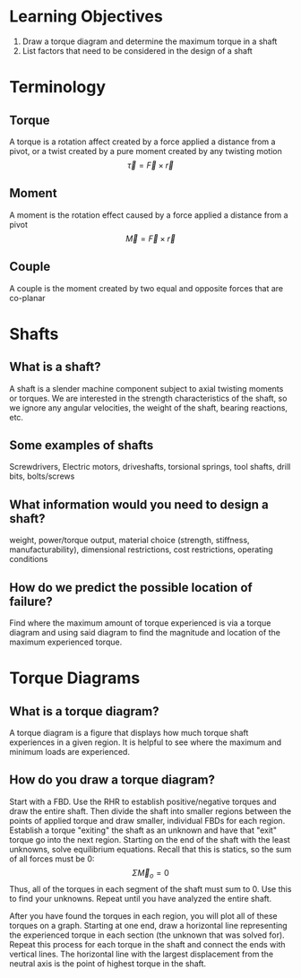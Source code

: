 # Learning Objectives
1. Draw a torque diagram and determine the maximum torque in a shaft
2. List factors that need to be considered in the design of a shaft
# Terminology
## Torque
A torque is a rotation affect created by a force applied a distance from a pivot, or a twist created by a pure moment created by any twisting motion
$$\overrightarrow \tau = \overrightarrow F \times \overrightarrow r$$
## Moment
A moment is the rotation effect caused by a force applied a distance from a pivot
$$\overrightarrow M = \overrightarrow F \times \overrightarrow r$$
## Couple
A couple is the moment created by two equal and opposite forces that are co-planar

# Shafts
## What is a shaft?
A shaft is a slender machine component subject to axial twisting moments or torques. We are interested in the strength characteristics of the shaft, so we ignore any angular velocities, the weight of the shaft, bearing reactions, etc.
## Some examples of shafts
Screwdrivers, Electric motors, driveshafts, torsional springs, tool shafts, drill bits, bolts/screws
## What information would you need to design a shaft?
weight, power/torque output, material choice (strength, stiffness, manufacturability), dimensional restrictions, cost restrictions, operating conditions
## How do we predict the possible location of failure?
Find where the maximum amount of torque experienced is via a torque diagram and using said diagram to find the magnitude and location of the maximum experienced torque.

# Torque Diagrams
## What is a torque diagram?
A torque diagram is a figure that displays how much torque shaft experiences in a given region. It is helpful to see where the maximum and minimum loads are experienced.
## How do you draw a torque diagram?
Start with a FBD. Use the RHR to establish positive/negative torques and draw the entire shaft. Then divide the shaft into smaller regions between the points of applied torque and draw smaller, individual FBDs for each region. Establish a torque "exiting" the shaft as an unknown and have that "exit" torque go into the next region. Starting on the end of the shaft with the least unknowns, solve equilibrium equations. Recall that this is statics, so the sum of all forces must be 0:
$$\Sigma \overrightarrow M_{o} = 0$$Thus, all of the torques in each segment of the shaft must sum to 0. Use this to find your unknowns. Repeat until you have analyzed the entire shaft. 

After you have found the torques in each region, you will plot all of these torques on a graph. Starting at one end, draw a horizontal line representing the experienced torque in each section (the unknown that was solved for). Repeat this process for each torque in the shaft and connect the ends with vertical lines. The horizontal line with the largest displacement from the neutral axis is the point of highest torque in the shaft. 
